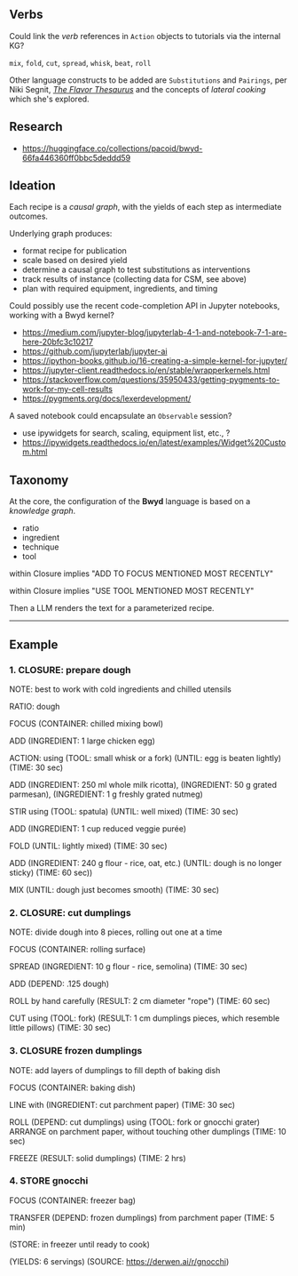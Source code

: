 ## Verbs

Could link the _verb_ references in `Action` objects to tutorials via the internal KG?

`mix`, `fold`, `cut`, `spread`, `whisk`, `beat`, `roll`


Other language constructs to be added are `Substitutions` and `Pairings`,
per Niki Segnit, [_The Flavor Thesaurus_](https://www.nikisegnit.com/the-flavour-thesaurus)
and the concepts of _lateral cooking_ which she's explored.


## Research

  * <https://huggingface.co/collections/pacoid/bwyd-66fa446360ff0bbc5deddd59>


## Ideation

Each recipe is a _causal graph_, with the yields of each step as
intermediate outcomes.

Underlying graph produces:

  * format recipe for publication
  * scale based on desired yield
  * determine a causal graph to test substitutions as interventions
  * track results of instance (collecting data for CSM, see above)
  * plan with required equipment, ingredients, and timing

Could possibly use the recent code-completion API in Jupyter notebooks, working with a Bwyd kernel?

  - https://medium.com/jupyter-blog/jupyterlab-4-1-and-notebook-7-1-are-here-20bfc3c10217
  - https://github.com/jupyterlab/jupyter-ai
  - https://ipython-books.github.io/16-creating-a-simple-kernel-for-jupyter/
  - https://jupyter-client.readthedocs.io/en/stable/wrapperkernels.html
  - https://stackoverflow.com/questions/35950433/getting-pygments-to-work-for-my-cell-results
  - https://pygments.org/docs/lexerdevelopment/

A saved notebook could encapsulate an `Observable` session?
  - use ipywidgets for search, scaling, equipment list, etc., ?
  - https://ipywidgets.readthedocs.io/en/latest/examples/Widget%20Custom.html


## Taxonomy

At the core, the configuration of the **Bwyd** language is based on a _knowledge graph_.

  - ratio
  - ingredient
  - technique
  - tool

within Closure implies "ADD TO FOCUS MENTIONED MOST RECENTLY"

within Closure implies "USE TOOL MENTIONED MOST RECENTLY"

Then a LLM renders the text for a parameterized recipe.

---

## Example

### 1. CLOSURE: prepare dough

NOTE: best to work with cold ingredients and chilled utensils

RATIO: dough

FOCUS (CONTAINER: chilled mixing bowl)

ADD (INGREDIENT: 1 large chicken egg)

ACTION: using (TOOL: small whisk or a fork)
	(UNTIL: egg is beaten lightly)
	(TIME: 30 sec)

ADD (INGREDIENT: 250 ml whole milk ricotta), (INGREDIENT: 50 g grated parmesan), (INGREDIENT: 1 g freshly grated nutmeg)

STIR using (TOOL: spatula)
	(UNTIL: well mixed)
	(TIME: 30 sec)

ADD (INGREDIENT: 1 cup reduced veggie purée)

FOLD
	(UNTIL: lightly mixed)
	(TIME: 30 sec)

ADD (INGREDIENT: 240 g flour - rice, oat, etc.)
    (UNTIL: dough is no longer sticky)
    (TIME: 60 sec))

MIX
	(UNTIL: dough just becomes smooth)
	(TIME: 30 sec)


### 2. CLOSURE: cut dumplings

NOTE: divide dough into 8 pieces, rolling out one at a time

FOCUS (CONTAINER: rolling surface)

SPREAD (INGREDIENT: 10 g flour - rice, semolina)
	(TIME: 30 sec)

ADD (DEPEND: .125 dough)

ROLL by hand
	carefully
	(RESULT: 2 cm diameter "rope")
	(TIME: 60 sec)

CUT using (TOOL: fork)
	(RESULT: 1 cm dumplings pieces, which resemble little pillows)
	(TIME: 30 sec)


### 3. CLOSURE frozen dumplings

NOTE: add layers of dumplings to fill depth of baking dish

FOCUS (CONTAINER: baking dish)

LINE with (INGREDIENT: cut parchment paper)
	(TIME: 30 sec)

ROLL (DEPEND: cut dumplings) using (TOOL: fork or gnocchi grater)
ARRANGE on parchment paper, without touching other dumplings
	(TIME: 10 sec)

FREEZE
	(RESULT: solid dumplings)
	(TIME: 2 hrs)


### 4. STORE gnocchi

FOCUS (CONTAINER: freezer bag)

TRANSFER (DEPEND: frozen dumplings) from parchment paper
	(TIME: 5 min)

(STORE: in freezer until ready to cook)

(YIELDS: 6 servings)
(SOURCE: https://derwen.ai/r/gnocchi)
